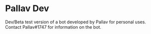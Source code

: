 # Pallav Dev
Dev/Beta test version of a bot developed by Pallav for personal uses. Contact Pallav#1747 for information on the bot.

